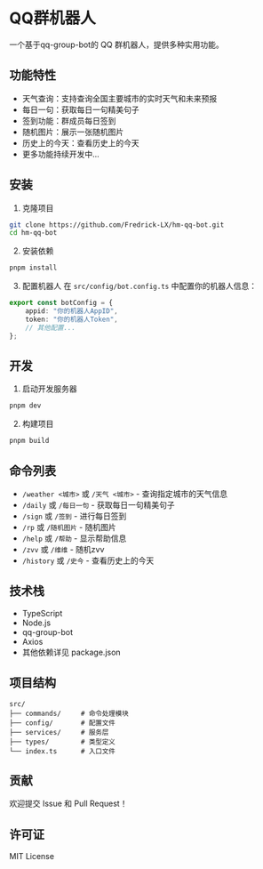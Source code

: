 # QQ群机器人

一个基于qq-group-bot的 QQ 群机器人，提供多种实用功能。

## 功能特性

- 天气查询：支持查询全国主要城市的实时天气和未来预报
- 每日一句：获取每日一句精美句子
- 签到功能：群成员每日签到
- 随机图片：展示一张随机图片
- 历史上的今天：查看历史上的今天
- 更多功能持续开发中...

## 安装

1. 克隆项目
```bash
git clone https://github.com/Fredrick-LX/hm-qq-bot.git
cd hm-qq-bot
```

2. 安装依赖
```bash
pnpm install
```

3. 配置机器人
在 `src/config/bot.config.ts` 中配置你的机器人信息：
```typescript
export const botConfig = {
    appid: "你的机器人AppID",
    token: "你的机器人Token",
    // 其他配置...
};
```

## 开发

1. 启动开发服务器
```bash
pnpm dev
```

2. 构建项目
```bash
pnpm build
```

## 命令列表

- `/weather <城市>` 或 `/天气 <城市>` - 查询指定城市的天气信息
- `/daily` 或 `/每日一句` - 获取每日一句精美句子
- `/sign` 或 `/签到` - 进行每日签到
- `/rp` 或 `/随机图片` - 随机图片
- `/help` 或 `/帮助` - 显示帮助信息
- `/zvv` 或 `/维维` - 随机zvv
- `/history` 或 `/史今` - 查看历史上的今天

## 技术栈

- TypeScript
- Node.js
- qq-group-bot
- Axios
- 其他依赖详见 package.json

## 项目结构

```
src/
├── commands/     # 命令处理模块
├── config/       # 配置文件
├── services/     # 服务层
├── types/        # 类型定义
└── index.ts      # 入口文件
```

## 贡献

欢迎提交 Issue 和 Pull Request！

## 许可证

MIT License

